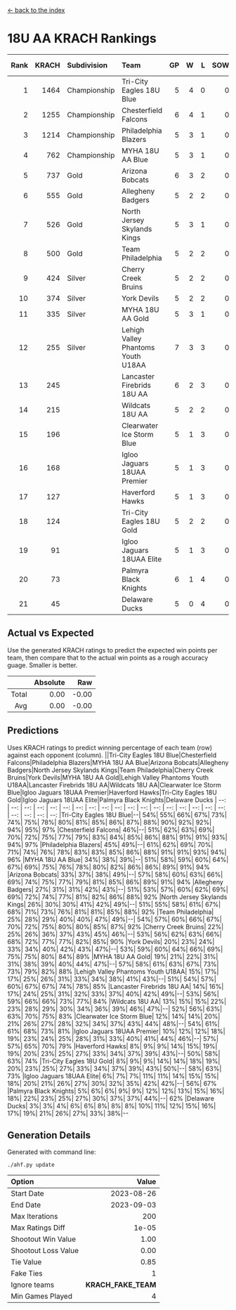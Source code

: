[<- back to the index](readme.md)
# 18U AA KRACH Rankings
Rank|KRACH|Subdivision|Team|GP|W|L|SOW|SOL|T|SoS|Exp Wins|Win Diff
---:|---:|:---|:---|---:|---:|---:|---:|---:|---:|---:|---:|---:
1|1464|Championship|Tri-City Eagles 18U Blue|5|4|0|0|0|1|255|4.9|0.0
2|1255|Championship|Chesterfield Falcons|6|4|1|0|0|1|556|4.8|-0.0
3|1214|Championship|Philadelphia Blazers|5|3|1|0|0|1|677|3.8|-0.0
4|762|Championship|MYHA 18U AA Blue|5|3|1|0|0|1|392|3.8|-0.0
5|737|Gold|Arizona Bobcats|6|3|2|0|0|1|682|3.8|-0.0
6|555|Gold|Allegheny Badgers|5|2|2|0|0|1|680|2.8|-0.0
7|526|Gold|North Jersey Skylands Kings|5|3|1|0|0|1|378|3.9|0.0
8|500|Gold|Team Philadelphia|5|2|2|0|0|1|652|2.8|-0.0
9|424|Silver|Cherry Creek Bruins|5|2|2|0|0|1|602|2.9|0.0
10|374|Silver|York Devils|5|2|2|0|0|1|507|2.8|-0.0
11|335|Silver|MYHA 18U AA Gold|5|3|1|0|0|1|164|3.9|0.0
12|255|Silver|Lehigh Valley Phantoms Youth U18AA|7|3|3|0|0|1|308|3.9|0.0
13|245||Lancaster Firebrids 18U AA|6|2|3|0|0|1|497|2.9|0.0
14|215||Wildcats 18U AA|5|2|2|0|0|1|257|2.9|0.0
15|196||Clearwater Ice Storm Blue|5|1|3|0|0|1|539|1.8|-0.0
16|168||Igloo Jaguars 18UAA Premier|5|1|3|0|0|1|584|1.9|0.0
17|127||Haverford Hawks|5|1|3|0|0|1|480|1.9|0.0
18|124||Tri-City Eagles 18U Gold|5|2|2|0|0|1|138|2.9|0.0
19|91||Igloo Jaguars 18UAA Elite|5|1|3|0|0|1|218|1.9|0.0
20|73||Palmyra Black Knights|6|1|4|0|0|1|239|1.9|0.0
21|45||Delaware Ducks|5|0|4|0|0|1|303|0.9|0.0

## Actual vs Expected
Use the generated KRACH ratings to predict the expected win points per team, then compare that to the actual win points as a rough accuracy guage. Smaller is better.

||Absolute|Raw
|---:|---:|---:
|Total|0.00|-0.00
|Avg|0.00|-0.00

## Predictions
Uses KRACH ratings to predict winning percentage of each team (row) against each opponent (column).
||Tri-City Eagles 18U Blue|Chesterfield Falcons|Philadelphia Blazers|MYHA 18U AA Blue|Arizona Bobcats|Allegheny Badgers|North Jersey Skylands Kings|Team Philadelphia|Cherry Creek Bruins|York Devils|MYHA 18U AA Gold|Lehigh Valley Phantoms Youth U18AA|Lancaster Firebrids 18U AA|Wildcats 18U AA|Clearwater Ice Storm Blue|Igloo Jaguars 18UAA Premier|Haverford Hawks|Tri-City Eagles 18U Gold|Igloo Jaguars 18UAA Elite|Palmyra Black Knights|Delaware Ducks
| --: | --: | --: | --: | --: | --: | --: | --: | --: | --: | --: | --: | --: | --: | --: | --: | --: | --: | --: | --: | --: | --: 
|Tri-City Eagles 18U Blue|--| 54%| 55%| 66%| 67%| 73%| 74%| 75%| 78%| 80%| 81%| 85%| 86%| 87%| 88%| 90%| 92%| 92%| 94%| 95%| 97%
|Chesterfield Falcons| 46%|--| 51%| 62%| 63%| 69%| 70%| 72%| 75%| 77%| 79%| 83%| 84%| 85%| 86%| 88%| 91%| 91%| 93%| 94%| 97%
|Philadelphia Blazers| 45%| 49%|--| 61%| 62%| 69%| 70%| 71%| 74%| 76%| 78%| 83%| 83%| 85%| 86%| 88%| 91%| 91%| 93%| 94%| 96%
|MYHA 18U AA Blue| 34%| 38%| 39%|--| 51%| 58%| 59%| 60%| 64%| 67%| 69%| 75%| 76%| 78%| 80%| 82%| 86%| 86%| 89%| 91%| 94%
|Arizona Bobcats| 33%| 37%| 38%| 49%|--| 57%| 58%| 60%| 63%| 66%| 69%| 74%| 75%| 77%| 79%| 81%| 85%| 86%| 89%| 91%| 94%
|Allegheny Badgers| 27%| 31%| 31%| 42%| 43%|--| 51%| 53%| 57%| 60%| 62%| 69%| 69%| 72%| 74%| 77%| 81%| 82%| 86%| 88%| 92%
|North Jersey Skylands Kings| 26%| 30%| 30%| 41%| 42%| 49%|--| 51%| 55%| 58%| 61%| 67%| 68%| 71%| 73%| 76%| 81%| 81%| 85%| 88%| 92%
|Team Philadelphia| 25%| 28%| 29%| 40%| 40%| 47%| 49%|--| 54%| 57%| 60%| 66%| 67%| 70%| 72%| 75%| 80%| 80%| 85%| 87%| 92%
|Cherry Creek Bruins| 22%| 25%| 26%| 36%| 37%| 43%| 45%| 46%|--| 53%| 56%| 62%| 63%| 66%| 68%| 72%| 77%| 77%| 82%| 85%| 90%
|York Devils| 20%| 23%| 24%| 33%| 34%| 40%| 42%| 43%| 47%|--| 53%| 59%| 60%| 64%| 66%| 69%| 75%| 75%| 80%| 84%| 89%
|MYHA 18U AA Gold| 19%| 21%| 22%| 31%| 31%| 38%| 39%| 40%| 44%| 47%|--| 57%| 58%| 61%| 63%| 67%| 73%| 73%| 79%| 82%| 88%
|Lehigh Valley Phantoms Youth U18AA| 15%| 17%| 17%| 25%| 26%| 31%| 33%| 34%| 38%| 41%| 43%|--| 51%| 54%| 57%| 60%| 67%| 67%| 74%| 78%| 85%
|Lancaster Firebrids 18U AA| 14%| 16%| 17%| 24%| 25%| 31%| 32%| 33%| 37%| 40%| 42%| 49%|--| 53%| 56%| 59%| 66%| 66%| 73%| 77%| 84%
|Wildcats 18U AA| 13%| 15%| 15%| 22%| 23%| 28%| 29%| 30%| 34%| 36%| 39%| 46%| 47%|--| 52%| 56%| 63%| 63%| 70%| 75%| 83%
|Clearwater Ice Storm Blue| 12%| 14%| 14%| 20%| 21%| 26%| 27%| 28%| 32%| 34%| 37%| 43%| 44%| 48%|--| 54%| 61%| 61%| 68%| 73%| 81%
|Igloo Jaguars 18UAA Premier| 10%| 12%| 12%| 18%| 19%| 23%| 24%| 25%| 28%| 31%| 33%| 40%| 41%| 44%| 46%|--| 57%| 57%| 65%| 70%| 79%
|Haverford Hawks|  8%|  9%|  9%| 14%| 15%| 19%| 19%| 20%| 23%| 25%| 27%| 33%| 34%| 37%| 39%| 43%|--| 50%| 58%| 63%| 74%
|Tri-City Eagles 18U Gold|  8%|  9%|  9%| 14%| 14%| 18%| 19%| 20%| 23%| 25%| 27%| 33%| 34%| 37%| 39%| 43%| 50%|--| 58%| 63%| 73%
|Igloo Jaguars 18UAA Elite|  6%|  7%|  7%| 11%| 11%| 14%| 15%| 15%| 18%| 20%| 21%| 26%| 27%| 30%| 32%| 35%| 42%| 42%|--| 56%| 67%
|Palmyra Black Knights|  5%|  6%|  6%|  9%|  9%| 12%| 12%| 13%| 15%| 16%| 18%| 22%| 23%| 25%| 27%| 30%| 37%| 37%| 44%|--| 62%
|Delaware Ducks|  3%|  3%|  4%|  6%|  6%|  8%|  8%|  8%| 10%| 11%| 12%| 15%| 16%| 17%| 19%| 21%| 26%| 27%| 33%| 38%|--

## Generation Details

Generated with command line:
```
./ahf.py update
```

| Option | Value |
| :----- | ----: |
| Start Date | 2023-08-26 |
| End Date | 2023-09-03 |
| Max Iterations | 200 |
| Max Ratings Diff | 1e-05 |
| Shootout Win Value | 1.00 |
| Shootout Loss Value | 0.00 |
| Tie Value | 0.85 |
| Fake Ties | 1 |
| Ignore teams | __KRACH_FAKE_TEAM__ |
| Min Games Played | 4 |

